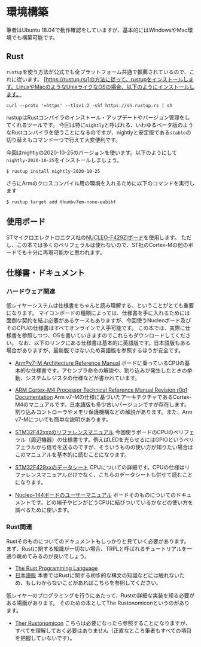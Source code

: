 # 環境構築
筆者はUbuntu 18.04で動作確認をしていますが、基本的にはWindowsやMac環境でも構築可能です。

## Rust
`rustup`を使う方法が公式でも全プラットフォーム共通で推薦されているので、これに従います。
[https://rustup.rs/]の方法に従って、rustupをインストールします。LinuxやMacのようなUnixライクなOSの場合、以下のようにインストールします。
```
curl --proto '=https' --tlsv1.2 -sSf https://sh.rustup.rs | sh
```

rustupはRustコンパイラのインストール・アップデートやバージョン管理をしてくれるツールです。
今回は特に`nightly`と呼ばれる、いわゆるベータ版のようなRustコンパイラを使うことになるのですが、nightlyと安定版である`stable`の切り替えもコマンド一つで行えて大変便利です。

今回はnightlyの2020-10-25のバージョンを使います。以下のようにして`nightly-2020-10-25`をインストールしましょう。
```
$ rustup install nightly-2020-10-25
```

さらにArmのクロスコンパイル用の環境を入れるために以下のコマンドを実行します
```
$ rustup target add thumbv7em-none-eabihf
```

## 使用ボード
STマイクロエレクトロニクス社の[NUCLEO-F429ZIボード](https://www.st.com/ja/evaluation-tools/nucleo-f429zi.html)を使用します。
ただし、この本では多くのペリフェラルは使わないので、ST社のCortex-Mの他のボードでも十分に再現可能かと思われます。

## 仕様書・ドキュメント
### ハードウェア関連
低レイヤーシステムは仕様書をちゃんと読み理解する、ということがとても重要になります。
マイコンボードの種類によっては、仕様書を手に入れるためには面倒な契約を結ぶ必要があるケースもありますが、今回使うNucleoボード及びそのCPUの仕様書はすべてオンラインで入手可能です。
この本では、実際に仕様書を参照しつつ、OSを書いていきますのでこれらもダウンロードしてください。
なお、以下のリンクにある仕様書は基本的に英語版です。日本語版もある場合がありますが、最新版ではないため英語版を参照するほうが安全です。

- [Arm®v7-M Architecture Reference Manual](https://developer.arm.com/docs/ddi0403/ed/armv7-m-architecture-reference-manual)
ボードに乗っているCPUの基本的な仕様書です。アセンブラ命令の解説や、割り込みが発生したときの挙動、システムレジスタの仕様などが書かれています。

- [ARM Cortex-M4 Processor Technical Reference Manual Revision r0p1 Documentation](https://developer.arm.com/docs/100166/0001)
Arm v7-Mの仕様に基づいたアーキテクチャであるCortex-M4のマニュアルです。[日本語版](http://infocenter.arm.com/help/index.jsp?topic=/com.arm.doc.ddi0439cj/index.html)も多少古いバージョンですが存在します。
割り込みコントローラやメモリ保護機構などの解説があります。また、Arm v7-Mについても簡単な説明があります。

- [STM32F42xxxのリファレンスマニュアル](https://www.stmcu.jp/design/document/reference_manual/51544/)
今回使うボードのCPUのペリフェラル（周辺機器）の仕様書です。例えばLEDを光らせるにはGPIOというペリフェラルから信号を送るのですが、そういうものの使い方が知りたい場合はこのマニュアルを基本的に読むことになります。

- [STM32F429xxのデータシート](https://www.st.com/resource/en/datasheet/stm32f429zi.pdf)
CPUについての詳細です。CPUの仕様はリファレンスマニュアルだけでなく、こちらのデータシートも併せて読むことになります。


- [Nucleo-144ボードのユーザーマニュアル](https://www.st.com/content/st_com/ja/products/evaluation-tools/product-evaluation-tools/mcu-mpu-eval-tools/stm32-mcu-mpu-eval-tools/stm32-nucleo-boards/nucleo-f429zi.html)
ボードそのものについてのドキュメントです。どの端子やピンがどうCPUに結びついているかなどの使い方を調べるために使います。

### Rust関連
Rustそのものについてのドキュメントもしっかりと見ていく必要があります。
まず、Rustに関する知識が一切ない場合、TRPLと呼ばれるチュートリアルを一通り眺めてみるのが良いでしょう。
- [The Rust Programming Language](https://doc.rust-lang.org/book/)
- [日本語版](https://doc.rust-jp.rs/book/second-edition/)
本書ではRustに関する初歩的な構文の知識などには触れないため、もしわからないことがあればこちらを参照してください。

低レイヤーのプログラミングを行うにあたって、Rustの詳細な実装を知る必要がある場面があります。
そのための本としてThe Rustonomiconというのがあります。
- [Ther Rustonomicon](https://doc.rust-lang.org/nomicon/index.html)
こちらは必要になったら参照することになりますが、すべてを理解しておく必要はありません（正直なところ筆者もすべての項目を把握していないです）。
